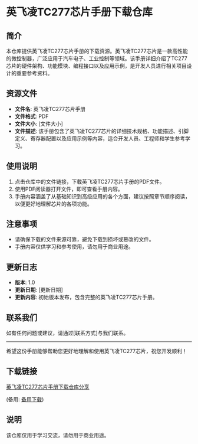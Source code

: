 # 英飞凌TC277芯片手册下载仓库

## 简介
本仓库提供英飞凌TC277芯片手册的下载资源。英飞凌TC277芯片是一款高性能的微控制器，广泛应用于汽车电子、工业控制等领域。该手册详细介绍了TC277芯片的硬件架构、功能模块、编程接口以及应用示例，是开发人员进行相关项目设计的重要参考资料。

## 资源文件
- **文件名**: 英飞凌TC277芯片手册
- **文件格式**: PDF
- **文件大小**: [文件大小]
- **文件描述**: 该手册包含了英飞凌TC277芯片的详细技术规格、功能描述、引脚定义、寄存器配置以及应用示例等内容，适合开发人员、工程师和学生参考学习。

## 使用说明
1. 点击仓库中的文件链接，下载英飞凌TC277芯片手册的PDF文件。
2. 使用PDF阅读器打开文件，即可查看手册内容。
3. 手册内容涵盖了从基础知识到高级应用的各个方面，建议按照章节顺序阅读，以便更好地理解芯片的各项功能。

## 注意事项
- 请确保下载的文件来源可靠，避免下载到损坏或篡改的文件。
- 手册内容仅供学习和参考使用，请勿用于商业用途。

## 更新日志
- **版本**: 1.0
- **更新日期**: [更新日期]
- **更新内容**: 初始版本发布，包含完整的英飞凌TC277芯片手册。

## 联系我们
如有任何问题或建议，请通过[联系方式]与我们联系。

---

希望这份手册能够帮助您更好地理解和使用英飞凌TC277芯片，祝您开发顺利！

## 下载链接
[英飞凌TC277芯片手册下载仓库分享](https://pan.quark.cn/s/d694c3c7a365) 

(备用: [备用下载](https://pan.baidu.com/s/1Yr6ODr8xXS95rw5c5vqjEg?pwd=1234))

## 说明

该仓库仅用于学习交流，请勿用于商业用途。
